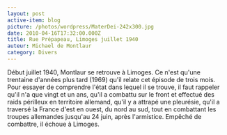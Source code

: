 ```yaml
---
layout: post
active-item: blog
picture: /photos/wordpress/MaterDei-242x300.jpg
date: 2010-04-16T17:32:00.000Z
title: Rue Prépapeau, Limoges juillet 1940
auteur: Michael de Montlaur
category: Divers
---
```

Début juillet 1940, Montlaur se retrouve à Limoges.
Ce n'est qu'une trentaine d'années plus tard (1969) qu'il relate cet épisode de trois mois.
Pour essayer de comprendre l'état dans lequel il se trouve, il faut rappeler qu'il n'a que vingt et un ans, qu'il a combattu sur le front et effectué des raids périlleux en territoire allemand, qu'il y a attrapé une pleurésie, qu'il a traversé la France d'est en ouest, du nord au sud, tout en combattant les troupes allemandes jusqu'au 24 juin, après l'armistice.
Empêché de combattre, il échoue à Limoges.